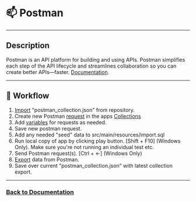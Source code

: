 # 📫 Postman 

---  

## Description





Postman is an API platform for building and using APIs. Postman simplifies each step of the API lifecycle and streamlines collaboration so you can create better APIs—faster.
[Documentation](https://www.postman.com/product/what-is-postman/).

---

## 🔄 Workflow
1. [Import](https://learning.postman.com/docs/getting-started/importing-and-exporting/importing-data/) "postman_collection.json" from repository.
2. Create new Postman [request](https://learning.postman.com/docs/getting-started/first-steps/sending-the-first-request/) in the apps [Collections](https://learning.postman.com/docs/collections/using-collections/)
3. Add [variables](https://learning.postman.com/docs/sending-requests/variables/variables/) for requests as needed.
4. Save new postman request.
5. Add any needed "seed" data to src/main/resources/import.sql
5. Run local copy of app by clicking play button. [Shift + F10] (Windows Only). Make sure you're not running an individual test etc.
6. Send Postman request(s). [Ctrl + <-] (Windows Only)
7. [Export](https://learning.postman.com/docs/getting-started/importing-and-exporting/exporting-data/) data from Postman.
8. Save over current "postman_collection.json" with latest collection export.
___

### [Back to Documentation](../README.md)

